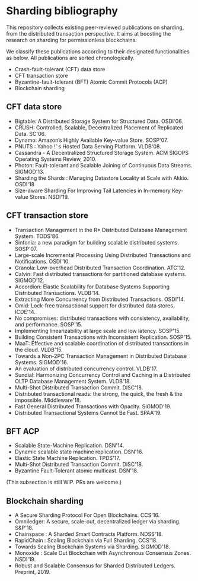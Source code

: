 # Sharding bibliography

This repository collects existing peer-reviewed publications on sharding, from the distributed transaction perspective. It aims at boosting the research on sharding for permissionless blockchains.

We classify these publications according to their designated functionalities as below. All publications are sorted chronologically.

- Crash-fault-tolerant (CFT) data store
- CFT transaction store
- Byzantine-fault-tolerant (BFT) Atomic Commit Protocols (ACP)
- Blockchain sharding

## CFT data store

- Bigtable: A Distributed Storage System for Structured Data. OSDI'06.
- CRUSH: Controlled, Scalable, Decentralized Placement of Replicated Data. SC'06.
- Dynamo: Amazon’s Highly Available Key-value Store. SOSP'07.
- PNUTS : Yahoo !’ s Hosted Data Serving Platform. VLDB'08.
- Cassandra - A Decentralized Structured Storage System. ACM SIGOPS Operating Systems Review, 2010.
- Photon: Fault-tolerant and Scalable Joining of Continuous Data Streams. SIGMOD'13.
- Sharding the Shards : Managing Datastore Locality at Scale with Akkio. OSDI'18
- Size-aware Sharding For Improving Tail Latencies in In-memory Key-value Stores. NSDI'19.

## CFT transaction store

- Transaction Management in the R* Distributed Database Management System. TODS'86.
- Sinfonia: a new paradigm for building scalable distributed systems. SOSP'07.
- Large-scale Incremental Processing Using Distributed Transactions and Notifications. OSDI'10.
- Granola: Low-overhead Distributed Transaction Coordination. ATC'12.
- Calvin: Fast distributed transactions for partitioned database systems. SIGMOD'12.
- Accordion: Elastic Scalability for Database Systems Supporting Distributed Transactions. VLDB'14.
- Extracting More Concurrency from Distributed Transactions. OSDI'14.
- Omid: Lock-free transactional support for distributed data stores. ICDE'14.
- No compromises: distributed transactions with consistency, availability, and performance. SOSP'15.
- Implementing linearizability at large scale and low latency. SOSP'15.
- Building Consistent Transactions with Inconsistent Replication. SOSP'15.
- MaaT: Effective and scalable coordination of distributed transactions in the cloud. VLDB'15.
- Towards a Non-2PC Transaction Management in Distributed Database Systems. SIGMOD'16.
- An evaluation of distributed concurrency control. VLDB'17.
- Sundial: Harmonizing Concurrency Control and Caching in a Distributed OLTP Database Management System. VLDB'18.
- Multi-Shot Distributed Transaction Commit. DISC'18.
- Distributed transactional reads: the strong, the quick, the fresh & the impossible. Middleware'18.
- Fast General Distributed Transactions with Opacity. SIGMOD'19.
- Distributed Transactional Systems Cannot Be Fast. SPAA'19.

## BFT ACP

- Scalable State-Machine Replication. DSN'14.
- Dynamic scalable state machine replication. DSN'16.
- Elastic State Machine Replication. TPDS'17.
- Multi-Shot Distributed Transaction Commit. DISC'18.
- Byzantine Fault-Tolerant atomic multicast. DSN'18.

(This subsection is still WIP. PRs are welcome.)

## Blockchain sharding

- A Secure Sharding Protocol For Open Blockchains. CCS'16.
- Omniledger: A secure, scale-out, decentralized ledger via sharding. S&P'18.
- Chainspace : A Sharded Smart Contracts Platform. NDSS'18.
- RapidChain : Scaling Blockchain via Full Sharding. CCS'18.
- Towards Scaling Blockchain Systems via Sharding. SIGMOD'18.
- Monoxide : Scale Out Blockchain with Asynchronous Consensus Zones. NSDI'19.
- Robust and Scalable Consensus for Sharded Distributed Ledgers. Preprint, 2019.
